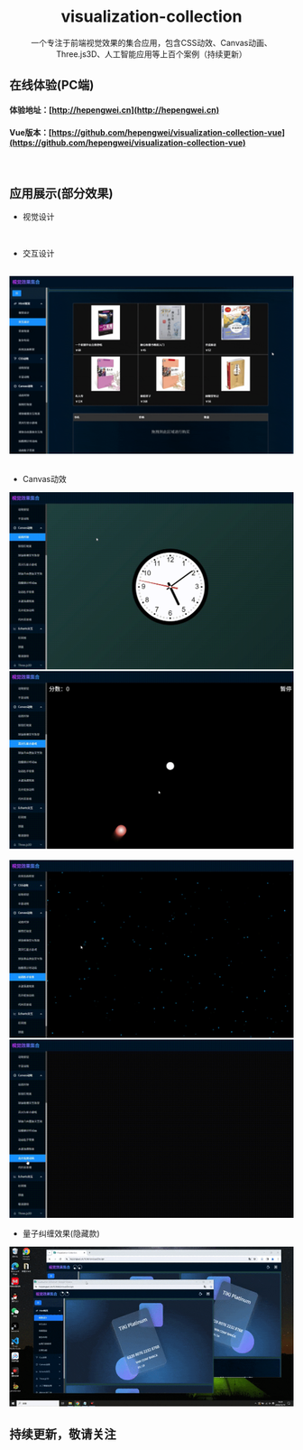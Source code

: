<h1 align="center">visualization-collection</h1>
<div align="center">
一个专注于前端视觉效果的集合应用，包含CSS动效、Canvas动画、Three.js3D、人工智能应用等上百个案例（持续更新）
</div>

## 在线体验(PC端)
#### 体验地址：[http://hepengwei.cn](http://hepengwei.cn)

#### Vue版本：[https://github.com/hepengwei/visualization-collection-vue](https://github.com/hepengwei/visualization-collection-vue)
<br/>

## 应用展示(部分效果)
* 视觉设计
<img src="./src/images/readme/visualDesign.gif" alt="" width={1200}/>

* 交互设计
<img src="./src/images/readme/interactiveDesign1.gif" alt="" width={1200}/>

<img src="./src/images/readme/interactiveDesign2.gif" alt="" width={1200}/>

<img src="./src/images/readme/interactiveDesign3.gif" alt="" width={1200}/>

* Canvas动效
<img src="./src/images/readme/canvas1.gif" alt="" width={1200}/>

<img src="./src/images/readme/canvas2.gif" alt="" width={1200}/>

<img src="./src/images/readme/canvas3.gif" alt="" width={1200}/>

<img src="./src/images/readme/canvas4.gif" alt="" width={1200}/>

<img src="./src/images/readme/canvas5.gif" alt="" width={1200}/>

* 量子纠缠效果(隐藏款)
<img src="./src/images/readme/quantumEntanglement.gif" alt="" width={1200}/>

## 持续更新，敬请关注
